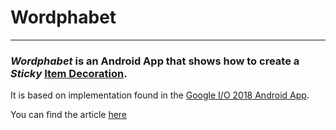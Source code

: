 # Wordphabet
___

### *Wordphabet* is an Android App that shows how to create a *Sticky* [Item Decoration](https://developer.android.com/reference/android/support/v7/widget/RecyclerView.ItemDecoration).
It is based on implementation found in the [Google I/O 2018 Android App](https://github.com/google/iosched).

You can find the article [here](https://medium.com/@hadar.alexandru/the-beauty-of-a-sticky-itemdecoration-db18171f5e26)
